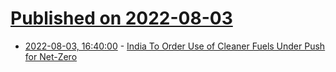 # [Published on 2022-08-03](index.md)

* [2022-08-03, 16:40:00](https://news.slashdot.org/story/22/08/03/1553243/india-to-order-use-of-cleaner-fuels-under-push-for-net-zero?utm_source=rss1.0mainlinkanon&utm_medium=feed) - [India To Order Use of Cleaner Fuels Under Push for Net-Zero](https://news.slashdot.org/story/22/08/03/1553243/india-to-order-use-of-cleaner-fuels-under-push-for-net-zero?utm_source=rss1.0mainlinkanon&utm_medium=feed)
